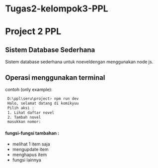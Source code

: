 # Tugas2-kelompok3-PPL
# Project 2 PPL

## Sistem Database Sederhana

Sistem database sederhana untuk noeveldengan menggunakan node js.

## Operasi menggunakan terminal
contoh (only example):
```bash
 D:\ppl\seru\project> npm run dev
 Halo, selamat datang di komikyuu
 Pilih aksi :
 1. Lihat daftar novel
 2. Tambah novel
 masukkan nomor: 
```

#### fungsi-fungsi tambahan :
- melihat 1 item saja
- mengupdate item
- menghapus item
- fungsi lainnya

